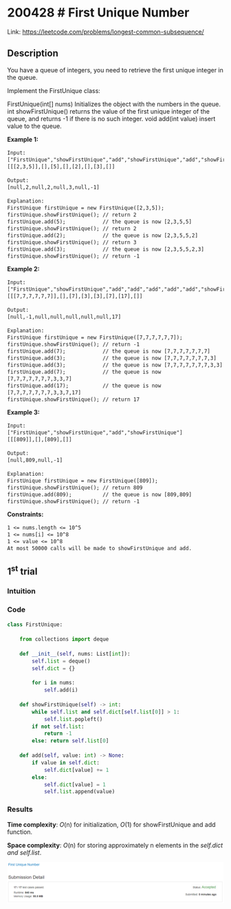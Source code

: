 # 200428 # First Unique Number
Link: https://leetcode.com/problems/longest-common-subsequence/

## Description
You have a queue of integers, you need to retrieve the first unique integer in the queue.

Implement the FirstUnique class:

FirstUnique(int[] nums) Initializes the object with the numbers in the queue.
int showFirstUnique() returns the value of the first unique integer of the queue, and returns -1 if there is no such integer.
void add(int value) insert value to the queue.
 
**Example 1:**

    Input: 
    ["FirstUnique","showFirstUnique","add","showFirstUnique","add","showFirstUnique","add","showFirstUnique"]
    [[[2,3,5]],[],[5],[],[2],[],[3],[]]
    
    Output: 
    [null,2,null,2,null,3,null,-1]

    Explanation: 
    FirstUnique firstUnique = new FirstUnique([2,3,5]);
    firstUnique.showFirstUnique(); // return 2
    firstUnique.add(5);            // the queue is now [2,3,5,5]
    firstUnique.showFirstUnique(); // return 2
    firstUnique.add(2);            // the queue is now [2,3,5,5,2]
    firstUnique.showFirstUnique(); // return 3
    firstUnique.add(3);            // the queue is now [2,3,5,5,2,3]
    firstUnique.showFirstUnique(); // return -1

**Example 2:**

    Input: 
    ["FirstUnique","showFirstUnique","add","add","add","add","add","showFirstUnique"]
    [[[7,7,7,7,7,7]],[],[7],[3],[3],[7],[17],[]]
    
    Output: 
    [null,-1,null,null,null,null,null,17]

    Explanation: 
    FirstUnique firstUnique = new FirstUnique([7,7,7,7,7,7]);
    firstUnique.showFirstUnique(); // return -1
    firstUnique.add(7);            // the queue is now [7,7,7,7,7,7,7]
    firstUnique.add(3);            // the queue is now [7,7,7,7,7,7,7,3]
    firstUnique.add(3);            // the queue is now [7,7,7,7,7,7,7,3,3]
    firstUnique.add(7);            // the queue is now [7,7,7,7,7,7,7,3,3,7]
    firstUnique.add(17);           // the queue is now [7,7,7,7,7,7,7,3,3,7,17]
    firstUnique.showFirstUnique(); // return 17

**Example 3:**

    Input: 
    ["FirstUnique","showFirstUnique","add","showFirstUnique"]
    [[[809]],[],[809],[]]
    
    Output: 
    [null,809,null,-1]

    Explanation: 
    FirstUnique firstUnique = new FirstUnique([809]);
    firstUnique.showFirstUnique(); // return 809
    firstUnique.add(809);          // the queue is now [809,809]
    firstUnique.showFirstUnique(); // return -1

 

**Constraints:**

    1 <= nums.length <= 10^5
    1 <= nums[i] <= 10^8
    1 <= value <= 10^8
    At most 50000 calls will be made to showFirstUnique and add.


## 1<sup>st</sup> trial

### Intuition

### Code
```python
class FirstUnique:

    from collections import deque
    
    def __init__(self, nums: List[int]):
        self.list = deque()
        self.dict = {}
        
        for i in nums:
            self.add(i)
        
    def showFirstUnique(self) -> int:
        while self.list and self.dict[self.list[0]] > 1:
            self.list.popleft()
        if not self.list:
            return -1
        else: return self.list[0]

    def add(self, value: int) -> None:
        if value in self.dict:
            self.dict[value] += 1
        else: 
            self.dict[value] = 1
            self.list.append(value)
```

### Results
**Time complexity**: *O*(n) for initialization, *O*(1) for showFirstUnique and add function.

**Space complexity**: *O*(n) for storing approximately n elements in the *self.dict and self.list*.

![1st trial](https://github.com/minyookim/DailyCoding/blob/master/200428%20%23%20First%20Unique%20Number/1st%20trial.png)
